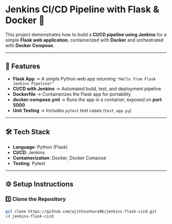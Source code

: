 # Jenkins CI/CD Pipeline with Flask & Docker 🐳  

This project demonstrates how to build a **CI/CD pipeline using Jenkins** for a simple **Flask web application**, containerized with **Docker** and orchestrated with **Docker Compose**.  

---

## 🚀 Features
- **Flask App** → A simple Python web app returning `"Hello from Flask Jenkins Pipeline!"`  
- **CI/CD with Jenkins** → Automated build, test, and deployment pipeline  
- **Dockerfile** → Containerizes the Flask app for portability  
- **docker-compose.yml** → Runs the app in a container, exposed on **port 5000**  
- **Unit Testing** → Includes `pytest` test cases (`test_app.py`)  

---

## 🛠️ Tech Stack
- **Language**: Python (Flask)  
- **CI/CD**: Jenkins  
- **Containerization**: Docker, Docker Compose  
- **Testing**: Pytest  

---

## ⚙️ Setup Instructions  

### 1️⃣ Clone the Repository
```bash
git clone https://github.com/ajithsunkara96/jenkins-flask-cicd.git
cd jenkins-flask-cicd
